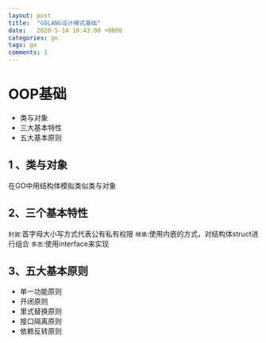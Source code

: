 ```yaml
---
layout: post
title:  "GOLANG设计模式基础"
date:   2020-5-14 10:43:00 +0800
categories: go
tags: go
comments: 1
---
```

# OOP基础 
* 类与对象
* 三大基本特性
* 五大基本原则

## 1 、类与对象
  在GO中用结构体模拟类似类与对象

## 2、三个基本特性
```封装```:首字母大小写方式代表公有私有权限
```继承```:使用内嵌的方式，对结构体struct进行组合
```多态```:使用interface来实现  

## 3、五大基本原则
* 单一功能原则
* 开闭原则
* 里式替换原则
* 接口隔离原则
* 依赖反转原则